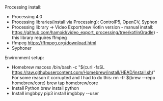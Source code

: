 Processing install:
- Processing 4.0
- Processing libraries(install via Processing): ControlP5, OpenCV, Syphon
- Processing library -> Video Export(new Kotlin version - manual install: https://github.com/hamoid/video_export_processing/tree/kotlinGradle) - this library requires ffmpeg
- ffmpeg https://ffmpeg.org/download.html
- Syphoner

Environment setup:
- Homebrew macosx
/bin/bash -c "$(curl -fsSL https://raw.githubusercontent.com/Homebrew/install/HEAD/install.sh)"
For some reason it corrupted and I had to do this:
rm -fr $(brew --repo homebrew/core)
brew tap homebrew/core
- Install Python
brew install python
- Install imgbbpy
pip3 install imgbbpy --user